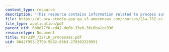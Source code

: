 ```yaml
---
content_type: resource
description: 'This resource contains information related to process summary. '
file: https://ol-ocw-studio-app-qa.s3.amazonaws.com/courses/21w-732-science-writing-and-new-media-fall-2010/0042f95327595b8266b3278302329991_MIT21W_732F10_processes.pdf
file_type: application/pdf
parent_uid: 6b8877f8-ed42-de0b-33e0-36c6ba1ce336
resourcetype: Document
title: MIT21W_732F10_processes.pdf
uid: 0042f953-2759-5b82-66b3-278302329991
---
```

